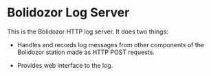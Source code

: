 Bolidozor Log Server
====================

This is the Bolidozor HTTP log server. It does two things:

   * Handles and records log messages from other components
     of the Bolidozor station made as HTTP POST requests.

   * Provides web interface to the log.

